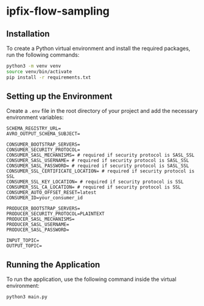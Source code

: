 # ipfix-flow-sampling

## Installation
To create a Python virtual environment and install the required packages, run the following commands:
```bash
python3 -m venv venv
source venv/bin/activate
pip install -r requirements.txt
```

## Setting up the Environment
Create a `.env` file in the root directory of your project and add the necessary environment variables:
```
SCHEMA_REGISTRY_URL=
AVRO_OUTPUT_SCHEMA_SUBJECT=

CONSUMER_BOOTSTRAP_SERVERS=
CONSUMER_SECURITY_PROTOCOL=
CONSUMER_SASL_MECHANISMS= # required if security protocol is SASL_SSL
CONSUMER_SASL_USERNAME= # required if security protocol is SASL_SSL
CONSUMER_SASL_PASSWORD= # required if security protocol is SASL_SSL
CONSUMER_SSL_CERTIFICATE_LOCATION= # required if security protocol is SSL
CONSUMER_SSL_KEY_LOCATION= # required if security protocol is SSL
CONSUMER_SSL_CA_LOCATION= # required if security protocol is SSL
CONSUMER_AUTO_OFFSET_RESET=latest
CONSUMER_ID=your_consumer_id

PRODUCER_BOOTSTRAP_SERVERS=
PRODUCER_SECURITY_PROTOCOL=PLAINTEXT
PRODUCER_SASL_MECHANISMS=
PRODUCER_SASL_USERNAME=
PRODUCER_SASL_PASSWORD=

INPUT_TOPIC=
OUTPUT_TOPIC=
```

## Running the Application
To run the application, use the following command inside the virtual environment:

```bash
python3 main.py
```

